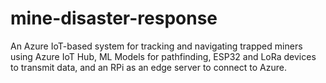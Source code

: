 # mine-disaster-response
An Azure IoT-based system for tracking and navigating trapped miners using Azure IoT Hub, ML Models for pathfinding, ESP32 and LoRa devices to transmit data, and an RPi as an edge server to connect to Azure.
